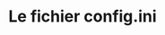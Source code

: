 <!-- TITLE: Configuration -->
<!-- SUBTITLE: La configuration du serveur -->

# Le fichier config.ini